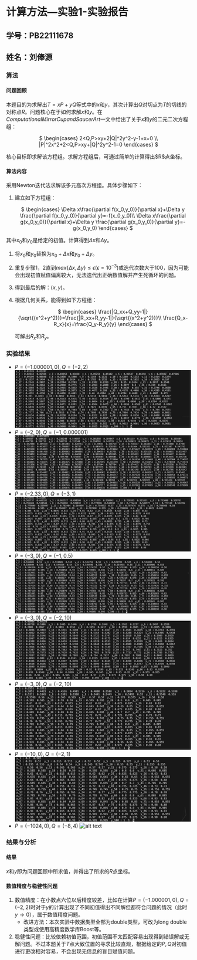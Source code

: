 # 计算方法—实验1-实验报告
## 学号：PB22111678
## 姓名：刘俸源


### 算法
#### 问题回顾
本题目的为求解出$T=xP+yQ$等式中的$x$和$y$，其次计算出$Q$对切点为$T$的切线的对称点$R$。问题核心在于如何求解$x$和$y$。在$Computational Mirror Cup and Saucer Art$一文中给出了关于$x$和$y$的二元二次方程组：
<div align="center">

$
\begin{cases}
2<Q,P>xy+2|Q|^2y^2-y-1+x=0 \\\\
|P|^2x^2+2<Q,P>xy+|Q|^2y^2-1=0
\end{cases}
$

</div>
核心目标即求解该方程组。求解方程组后，可通过简单的计算得出$R$点坐标。


#### 算法内容
采用Newton迭代法求解该多元高次方程组。具体步骤如下：
1. 建立如下方程组：
   <div align="center">

   $
   \begin{cases}
   \Delta x\frac{\partial f(x_0,y_0)}{\partial x}+\Delta y \frac{\partial f(x_0,y_0)}{\partial y}=-f(x_0,y_0)\\\\
   \Delta x\frac{\partial g(x_0,y_0)}{\partial x}+\Delta y \frac{\partial g(x_0,y_0)}{\partial y}=-g(x_0,y_0)
   \end{cases}
   $

   </div>

其中$x_0$和$y_0$是给定的初值。计算得到$\Delta x$和$\Delta y$。
1. 将$x_0$和$y_0$替换为$x_0+\Delta x$和$y_0+\Delta y$。
2. 重复步骤1，2直到$max\{\Delta x,\Delta y\}≤\epsilon(\epsilon=10^{-3})$或迭代次数大于100，因为可能会出现初值赋值偏离较大，无法迭代出正确数值解并产生死循环的问题。
3. 得到最后的解：$(x,y)$。
4. 根据几何关系，能得到如下方程组：
   <div align="center">
   
   $
   \begin{cases}
   \frac{|Q_xx+Q_yy-1|}{\sqrt{(x^2+y^2)}}=\frac{|R_xx+R_yy-1|}{\sqrt{(x^2+y^2)}}\\\\
   \frac{Q_x-R_x}{x}=\frac{Q_y-R_y}{y}
   \end{cases}
   $

   </div>

   可解出$R_x$和$R_y$。
### 实验结果
- $P=(−1.000001,0),Q=(-2,2)$
  ![alt text](image-4.png)
- $P=(−2,0),Q=(-1,0.000001)$
  ![alt text](image-1.png)
- $P=(−2.33,0),Q=(-3,1)$
  ![alt text](image-2.png)
- $P=(−3,0),Q=(-1,0.5)$
  ![alt text](image-3.png)
- $P=(−3,0),Q=(-2,10)$
  ![alt text](image-5.png)
- $P=(−3,0),Q=(-2,10)$
  ![alt text](image-6.png)
- $P=(−10,0),Q=(-2,1)$
  ![alt text](image-7.png)
- $P=(−1024,0),Q=(-8,4)$
  ![alt text](image-8.png)
### 结果与分析
#### 结果
$x$和$y$即为问题回顾中所求值，并得出了所求的$R$点坐标。
#### 数值精度与稳健性问题
1. 数值精度：在小数点六位以后精度较差，比如在计算$P=(−1.000001,0),Q=(-2,2)$时对于$y$的计算出现了不同初值得出不同解但都符合问题的情况（此时$y\to 0$），属于数值精度问题。
   - 改进方法：本次实验中数据类型全部为double类型，可改为long double类型或使用高精度数学库Boost等。
2. 稳健性问题：比较依赖初值范围，初值范围不太匹配容易出现得到错误解或无解问题。不过本题关于$T$点大致位置的寻求比较直观，根据给定的$P,Q$对初值进行更改相对容易，不会出现无信息的盲目赋值问题。

